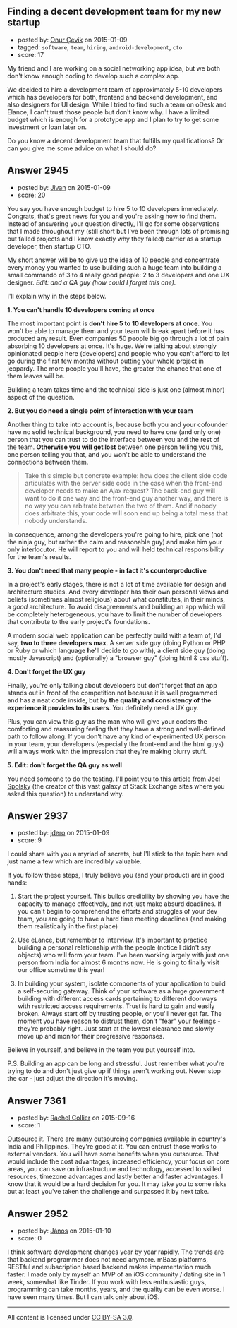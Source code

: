 ## Finding a decent development team for my new startup

- posted by: [Onur Çevik](https://stackexchange.com/users/5600158/onur-evik) on 2015-01-09
- tagged: `software`, `team`, `hiring`, `android-development`, `cto`
- score: 17

My friend and I are working on a social networking app idea, but we both don't know enough coding to develop such a complex app.

We decided to hire a development team of approximately 5-10 developers which has developers for both, frontend and backend development, and also designers for UI design. While I tried to find such a team on oDesk and Elance, I can't trust those people but don't know why. I have a limited budget which is enough for a prototype app and I plan to try to get some investment or loan later on.

Do you know a decent development team that fulfills my qualifications? Or can you give me some advice on what I should do?


## Answer 2945

- posted by: [Jivan](https://stackexchange.com/users/2391382/jivan) on 2015-01-09
- score: 20

<p>You say you have enough budget to hire 5 to 10 developers immediately. Congrats, that's great news for you and you're asking how to find them. Instead of answering your question directly, I'll go for some observations that I made throughout my (still short but I've been through lots of promising but failed projects and I know exactly why they failed) carrier as a startup developer, then startup CTO.</p>

<p>My short answer will be to give up the idea of 10 people and concentrate every money you wanted to use building such a huge team into building a small commando of 3 to 4 really good people: 2 to 3 developers and one UX designer. <em>Edit: and a QA guy (how could I forget this one).</em></p>

<p>I'll explain why in the steps below.</p>

<p><strong>1. You can't handle 10 developers coming at once</strong></p>

<p>The most important point is <strong>don't hire 5 to 10 developers at once</strong>. You won't be able to manage them and your team will break apart before it has produced any result. Even companies 50 people big go through a lot of pain absorbing 10 developers at once. It's huge. We're talking about strongly opinionated people here (developers) and people who you can't afford to let go during the first few months without putting your whole project in jeopardy. The more people you'll have, the greater the chance that one of them leaves will be.</p>

<p>Building a team takes time and the technical side is just one (almost minor) aspect of the question.</p>

<p><strong>2. But you do need a single point of interaction with your team</strong></p>

<p>Another thing to take into account is, because both you and your cofounder have no solid technical background, you need to have one (and only one) person that you can trust to do the interface between you and the rest of the team. <strong>Otherwise you will get lost</strong> between one person telling you this, one person telling you that, and you won't be able to understand the connections between them.</p>

<blockquote>
  <p>Take this simple but concrete example: how does the client side code
  articulates with the server side code in the case when the front-end
  developer needs to make an Ajax request? The back-end guy will want to
  do it one way and the front-end guy another way, and there is no way
  you can arbitrate between the two of them. And if nobody does arbitrate this,
  your code will soon end up being a total mess that nobody understands.</p>
</blockquote>

<p>In consequence, among the developers you're going to hire, pick one (not the ninja guy, but rather the calm and reasonable guy) and make him your only interlocutor. He will report to you and will held technical responsibility for the team's results.</p>

<p><strong>3. You don't need that many people - in fact it's counterproductive</strong></p>

<p>In a project's early stages, there is not a lot of time available for design and architecture studies. And every developer has their own personal views and beliefs (sometimes almost religious) about what constitutes, in their minds, a <em>good</em> architecture. To avoid disagreements and building an app which will be completely heterogeneous, you have to limit the number of developers that contribute to the early project's foundations.</p>

<p>A modern social web application can be perfectly build with a team of, I'd say, <strong>two to three developers max</strong>. A server side guy (doing Python or PHP or Ruby or which language <strong>he</strong>'ll decide to go with), a client side guy (doing mostly Javascript) and (optionally) a "browser guy" (doing html &amp; css stuff).</p>

<p><strong>4. Don't forget the UX guy</strong></p>

<p>Finally, you're only talking about developers but don't forget that an app stands out in front of the competition not because it is well programmed and has a neat code inside, but by <strong>the quality and consistency of the experience it provides to its users</strong>. You definitely need a UX guy.</p>

<p>Plus, you can view this guy as the man who will give your coders the comforting and reassuring feeling that they have a strong and well-defined path to follow along. If you don't have any kind of experimented UX person in your team, your developers (especially the front-end and the html guys) will always work with the impression that they're making blurry stuff.</p>

<p><strong>5. Edit: don't forget the QA guy as well</strong></p>

<p>You need someone to do the testing. I'll point you to <a href="http://www.joelonsoftware.com/articles/fog0000000067.html">this article from Joel Spolsky</a> (the creator of this vast galaxy of Stack Exchange sites where you asked this question) to understand why.</p>



## Answer 2937

- posted by: [jdero](https://stackexchange.com/users/1972448/jdero) on 2015-01-09
- score: 9

I could share with you a myriad of secrets, but I'll stick to the topic here and just name a few which are incredibly valuable.

If you follow these steps, I truly believe you (and your product) are in good hands:

1. Start the project yourself. This builds credibility by showing you have the capacity to manage effectively, and not just make absurd deadlines. If you can't begin to comprehend the efforts and struggles of your dev team, you are going to have a hard time meeting deadlines (and making them realistically in the first place)

2. Use eLance, but remember to interview. It's important to practice building a personal relationship with the people (notice I didn't say objects) who will form your team. I've been working largely with just one person from India for almost 6 months now. He is going to finally visit our office sometime this year!

3. In building your system, isolate components of your application to build a self-securing gateway. Think of your software as a huge government building with different access cards pertaining to different doorways with restricted access requirements. Trust is hard to gain and easily broken. Always start off by trusting people, or you'll never get far. The moment you have reason to distrust them, don't "fear" your feelings - they're probably right. Just start at the lowest clearance and slowly move up and monitor their progressive responses.

Believe in yourself, and believe in the team you put yourself into.

P.S. Building an app can be long and stressful. Just remember what you're trying to do and don't just give up if things aren't working out. Never stop the car - just adjust the direction it's moving.


## Answer 7361

- posted by: [Rachel Collier](https://stackexchange.com/users/6961464/rachel-collier) on 2015-09-16
- score: 1

Outsource it. There are many outsourcing companies available in country's India and Philippines. They're good at it. You can entrust those works to external vendors. You will have some benefits when you outsource. That would include the cost advantages, increased efficiency, your focus on core areas, you can save on infrastructure and technology, accessed to skilled resources, timezone advantages and lastly better and faster advantages. I know that it would be a hard decision for you. It may take you to some risks but at least you've taken the challenge and surpassed it by next take. 


## Answer 2952

- posted by: [János](https://stackexchange.com/users/85903/j-nos) on 2015-01-10
- score: 0

I think software development changes year by year rapidly. The trends are that backend programmer does not need anymore. mBaas platforms, RESTful and subscription based backend makes impementation much faster. I made only by myself an MVP of an iOS community / dating site in 1 week, somewhat like Tinder. If you work with less enthusiastic guys, programming can take months, years, and the quality can be even worse. I have seen many times. But I can talk only about iOS.



---

All content is licensed under [CC BY-SA 3.0](https://creativecommons.org/licenses/by-sa/3.0/).
